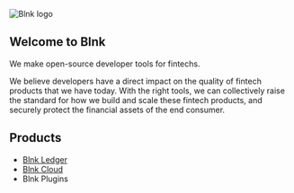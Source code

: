![Blnk logo](https://res.cloudinary.com/dmxizylxw/image/upload/v1719884842/blnk-github-logo_twgk1x.png)

## Welcome to Blnk

We make open-source developer tools for fintechs.

We believe developers have a direct impact on the quality of fintech products that we have today. With the right tools, we can collectively raise the standard for how we build and scale these fintech products, and securely protect the financial assets of the end consumer.

## Products

- [Blnk Ledger](https://github.com/blnkledger/blnk)
- [Blnk Cloud](https://blnkfinance.com)
- Blnk Plugins
